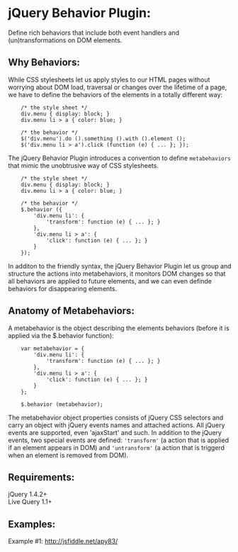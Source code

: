 # jQuery Behavior Plugin:
Define rich behaviors that include both event handlers and (un)transformations on DOM elements.

## Why Behaviors:
While CSS stylesheets let us apply styles to our HTML pages without worrying about DOM load, traversal or changes over the lifetime of a page, we have to define the behaviors of the elements in a totally different way:

        /* the style sheet */
        div.menu { display: block; }
        div.menu li > a { color: blue; }

        /* the behavior */
        $('div.menu').do ().something ().with ().element ();
        $('div.menu li > a').click (function (e) { ... }; });


The jQuery Behavior Plugin introduces a convention to define `` metabehaviors `` that mimic the unobtrusive way of CSS stylesheets.

        /* the style sheet */
        div.menu { display: block; }
        div.menu li > a { color: blue; }

        /* the behavior */
        $.behavior ({
            'div.menu li': {
                'transform': function (e) { ... }; }
            },
            'div.menu li > a': {
                'click': function (e) { ... }; }
            }
        });


In additon to the friendly syntax, the jQuery Behavior Plugin let us group and structure the actions into metabehaviors, it monitors DOM changes so that all behaviors are applied to future elements, and we can even definde behaviors for disappearing elements.


## Anatomy of Metabehaviors:
A metabehavior is the object describing the elements behaviors (before it is applied via the $.behavior function):

        var metabehavior = {
            'div.menu li': {
                'transform': function (e) { ... }; }
            },
            'div.menu li > a': {
                'click': function (e) { ... }; }
            }
        };

        $.behavior (metabehavior);

The metabehavior object properties consists of jQuery CSS selectors and carry an object with jQuery events names and attached actions. All jQuery events are supported, even 'ajaxStart' and such. In addition to the jQuery events, two special events are defined: `` 'transform' `` (a action that is applied if an element appears in DOM) and `` 'untransform' `` (a action that is triggerd when an element is removed from DOM).

## Requirements:
jQuery 1.4.2+  
Live Query 1.1+

## Examples:
Example #1: http://jsfiddle.net/apy83/
